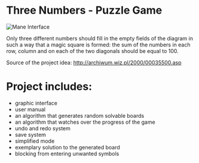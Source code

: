 # Three Numbers - Puzzle Game

![Mane Interface](http://mniewiadomski.rf.gd/src/img/2020.0/3liczby.JPG)

Only three different numbers should fill in the empty fields of the diagram in such a way that a magic square is formed: the sum of the numbers in each row, column and on each of the two diagonals should be equal to 100. 

Source of the project idea: http://archiwum.wiz.pl/2000/00035500.asp 

# Project includes:
- graphic interface
- user manual
- an algorithm that generates random solvable boards
- an algorithm that watches over the progress of the game
- undo and redo system
- save system
- simplified mode
- exemplary solution to the generated board
- blocking from entering unwanted symbols
